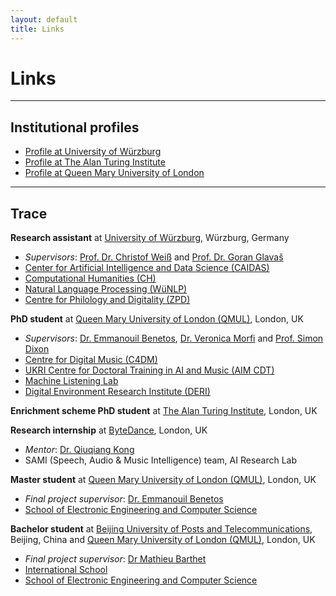 ```yaml
---
layout: default
title: Links
---
```


# Links

---

## Institutional profiles

- [Profile at University of Würzburg](https://www.caidas.uni-wuerzburg.de/ch/team/lele-liu/)
- [Profile at The Alan Turing Institute](https://www.turing.ac.uk/people/enrichment-students/lele-liu)
- [Profile at Queen Mary University of London](https://www.qmul.ac.uk/eecs/people/profiles/liulele.html)

---

## Trace

**Research assistant** at [University of Würzburg](https://www.uni-wuerzburg.de/), Würzburg, Germany
- _Supervisors_: [Prof. Dr. Christof Weiß](https://www.caidas.uni-wuerzburg.de/ch/team/christof-weiss/) and [Prof. Dr. Goran Glavaš](https://sites.google.com/view/goranglavas)
- [Center for Artificial Intelligence and Data Science (CAIDAS)](https://www.caidas.uni-wuerzburg.de/)
- [Computational Humanities (CH)](https://www.informatik.uni-wuerzburg.de/ch/)
- [Natural Language Processing (WüNLP)](https://www.caidas.uni-wuerzburg.de/nlp/)
- [Centre for Philology and Digitality (ZPD)](https://www.uni-wuerzburg.de/zpd/)

**PhD student** at [Queen Mary University of London (QMUL)](https://www.qmul.ac.uk/), London, UK
- _Supervisors_: [Dr. Emmanouil Benetos](https://www.eecs.qmul.ac.uk/~emmanouilb/), [Dr. Veronica Morfi](https://scholar.google.co.uk/citations?user=8izRvu4AAAAJ&hl=en) and [Prof. Simon Dixon](https://www.eecs.qmul.ac.uk/~simond/)
- [Centre for Digital Music (C4DM)](http://c4dm.eecs.qmul.ac.uk/)
- [UKRI Centre for Doctoral Training in AI and Music (AIM CDT)](https://www.aim.qmul.ac.uk/)
- [Machine Listening Lab](https://machine-listening.eecs.qmul.ac.uk/)
- [Digital Environment Research Institute (DERI)](https://www.qmul.ac.uk/deri/)

**Enrichment scheme PhD student** at [The Alan Turing Institute](https://www.turing.ac.uk/), London, UK

**Research internship** at [ByteDance](https://www.bytedance.com/en/), London, UK
- _Mentor_: [Dr. Qiuqiang Kong](https://qiuqiangkong.github.io/)
- SAMI (Speech, Audio & Music Intelligence) team, AI Research Lab

**Master student** at [Queen Mary University of London (QMUL)](https://www.qmul.ac.uk/), London, UK
- _Final project supervisor_: [Dr. Emmanouil Benetos](https://www.eecs.qmul.ac.uk/~emmanouilb/)
- [School of Electronic Engineering and Computer Science](https://www.qmul.ac.uk/eecs/)

**Bachelor student** at [Beijing University of Posts and Telecommunications](https://www.bupt.edu.cn/), Beijing, China and [Queen Mary University of London (QMUL)](https://www.qmul.ac.uk/), London, UK
- _Final project supervisor_: [Dr Mathieu Barthet](https://www.qmul.ac.uk/eecs/people/profiles/barthetmathieu.html)
- [International School](https://is.bupt.edu.cn/)
- [School of Electronic Engineering and Computer Science](https://www.qmul.ac.uk/eecs/)